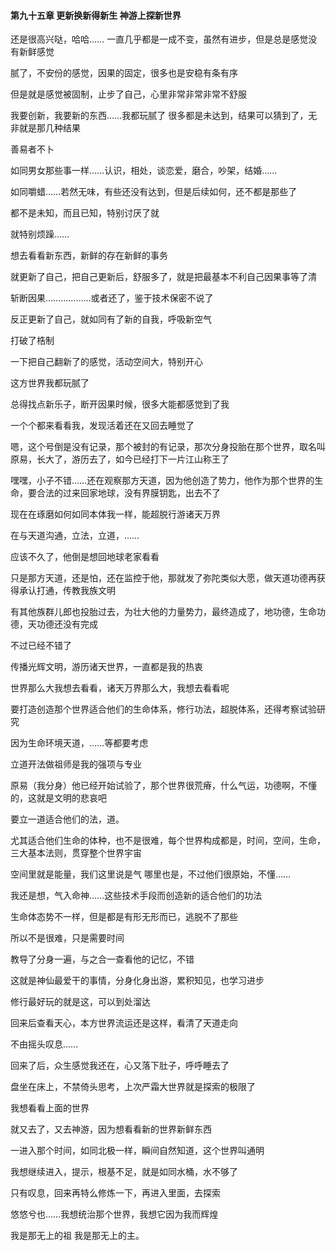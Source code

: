 #### 第九十五章 更新换新得新生 神游上探新世界


还是很高兴哒，哈哈……
一直几乎都是一成不变，虽然有进步，但是总是感觉没有新鲜感觉

腻了，不安份的感觉，因果的固定，很多也是安稳有条有序

但是就是感觉被固制，止步了自己，心里非常非常非常不舒服

我要创新，我要新的东西……我都玩腻了
很多都是未达到，结果可以猜到了，无非就是那几种结果

善易者不卜

如同男女那些事一样……认识，相处，谈恋爱，磨合，吵架，结婚……

如同嚼蜡……若然无味，有些还没有达到，但是后续如何，还不都是那些了

都不是未知，而且已知，特别讨厌了就

就特别烦躁……

想去看看新东西，新鲜的存在新鲜的事务

就更新了自己，把自己更新后，舒服多了，就是把最基本不利自己因果事等了清

斩断因果………………或者还了，鉴于技术保密不说了

反正更新了自己，就如同有了新的自我，呼吸新空气

打破了梏制

一下把自己翻新了的感觉，活动空间大，特别开心

这方世界我都玩腻了

总得找点新乐子，断开因果时候，很多大能都感觉到了我

一个个都来看看我，发现活着还在又回去睡觉了

嗯，这个号倒是没有记录，那个被封的有记录，那次分身投胎在那个世界，取名叫原易，长大了，游历去了，如今已经打下一片江山称王了

嘿嘿，小子不错……还在观察那方天道，因为他创造了势力，他作为那个世界的生命，要合法的过来回家地球，没有界膜钥匙，出去不了

现在在琢磨如何如同本体我一样，能超脱行游诸天万界

在与天道沟通，立法，立道，……

应该不久了，他倒是想回地球老家看看

只是那方天道，还是怕，还在监控于他，那就发了弥陀类似大愿，做天道功德再获得承认打通，传教我族文明

有其他族群儿郎也投胎过去，为壮大他的力量势力，最终造成了，地功德，生命功德，天功德还没有完成

不过已经不错了

传播光辉文明，游历诸天世界，一直都是我的热衷

世界那么大我想去看看，诸天万界那么大，我想去看看呢

要打造创造那个世界适合他们的生命体系，修行功法，超脱体系，还得考察试验研究

因为生命环境天道，……等都要考虑

立道开法做祖师是我的强项与专业

原易（我分身）他已经开始试验了，那个世界很荒瘠，什么气运，功德啊，不懂的，这就是文明的悲哀吧

要立一道适合他们的法，道。

尤其适合他们生命的体种，也不是很难，每个世界构成都是，时间，空间，生命，三大基本法则，贯穿整个世界宇宙

空间里就是能量，我们这里说是气
哪里也是，不过他们很原始，不懂……

我还是想，气入命神……这些技术手段而创造新的适合他们的功法

生命体态势不一样，但是都是有形无形而已，逃脱不了那些

所以不是很难，只是需要时间

教导了分身一遍，与之合一查看他的记忆，不错

这就是神仙最爱干的事情，分身化身出游，累积知见，也学习进步

修行最好玩的就是这，可以到处溜达

回来后查看天心，本方世界流运还是这样，看清了天道走向

不由摇头叹息……

回来了后，众生感觉我还在，心又落下肚子，呼呼睡去了

盘坐在床上，不禁倚头思考，上次严霜大世界就是探索的极限了

我想看看上面的世界

就又去了，又去神游，因为想看看新的世界新鲜东西

一进入那个时间，如同北极一样，瞬间自然知道，这个世界叫通明

我想继续进入，提示，根基不足，就是如同水桶，水不够了

只有叹息，回来再特么修炼一下，再进入里面，去探索

悠悠兮也……我想统治那个世界，我想它因为我而辉煌

我是那无上的祖
我是那无上的主。





